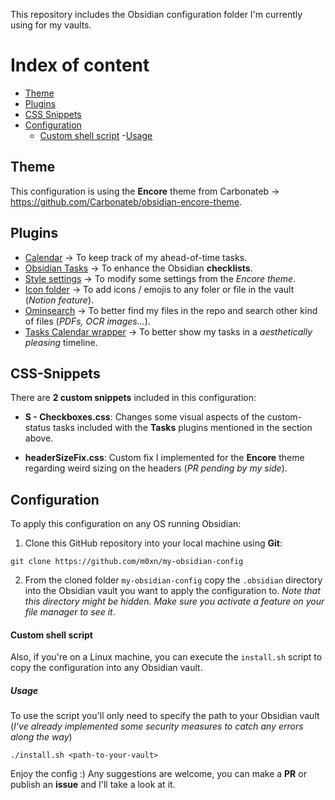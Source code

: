 This repository includes the Obsidian configuration folder I'm currently using for my vaults.

# Index of content

- [Theme](#theme)
- [Plugins](#plugins)
- [CSS Snippets](#css-snippets)
- [Configuration](#configuration)
    - [Custom shell script](#custom-shell-script)
        -[Usage](#usage)

## Theme 

This configuration is using the **Encore** theme from Carbonateb -> https://github.com/Carbonateb/obsidian-encore-theme.

## Plugins 

- [Calendar](https://github.com/liamcain/obsidian-calendar-plugin) -> To keep track of my ahead-of-time tasks.
- [Obsidian Tasks](https://github.com/liamcain/obsidian-calendar-plugin) -> To enhance the Obsidian **checklists**.
- [Style settings](https://github.com/mgmeyers/obsidian-style-settings) -> To modify some settings from the *Encore theme*.
- [Icon folder](https://github.com/FlorianWoelki/obsidian-icon-folder) -> To add icons / emojis to any foler or file in the vault (*Notion feature*).
- [Ominsearch](https://github.com/scambier/obsidian-omnisearch) -> To better find my files in the repo and search other kind of files (*PDFs, OCR images...*).
- [Tasks Calendar wrapper](https://github.com/Leonezz/obsidian-tasks-calendar-wrapper) -> To better show my tasks in a *aesthetically pleasing* timeline.

## CSS-Snippets

There are **2 custom snippets** included in this configuration:

- **S - Checkboxes.css**: Changes some visual aspects of the custom-status tasks included with the **Tasks** plugins mentioned in the section above.

- **headerSizeFix.css**: Custom fix I implemented for the **Encore** theme regarding weird sizing on the headers (*PR pending by my side*).

## Configuration

To apply this configuration on any OS running Obsidian:

1. Clone this GitHub repository into your local machine using **Git**:
```shell
git clone https://github.com/m0xn/my-obsidian-config
```

2. From the cloned folder `my-obsidian-config` copy the `.obsidian` directory into the Obsidian vault you want to apply the configuration to.
*Note that this directory might be hidden. Make sure you activate a feature on your file manager to see it*.

#### Custom shell script

Also, if you're on a Linux machine, you can execute the `install.sh` script to copy the configuration into any Obsidian vault. 

##### Usage

To use the script you'll only need to specify the path to your Obsidian vault (*I've already implemented some security measures to catch any errors along the way*)

```shell
./install.sh <path-to-your-vault>
```

Enjoy the config :) Any suggestions are welcome, you can make a **PR** or publish an **issue** and I'll take a look at it.

